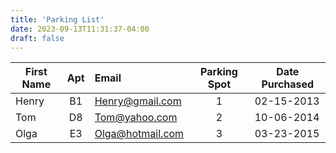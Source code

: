 ```yaml
---
title: 'Parking List'
date: 2023-09-13T11:31:37-04:00
draft: false
---
```


| First Name   | Apt   | Email              | Parking Spot | Date Purchased |
|--------------|:-----:|:-------------------|:------------:|-----------------
| Henry        | B1    | Henry@gmail.com    | 1            | 02-15-2013     |
| Tom          | D8    | Tom@yahoo.com      | 2            | 10-06-2014     |
| Olga         | E3    | Olga@hotmail.com   | 3            | 03-23-2015     |
